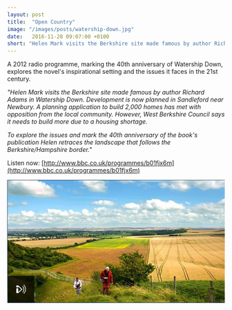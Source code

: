 ```yaml
---
layout: post
title:  "Open Country"
image: "/images/posts/watership-down.jpg"
date:   2016-11-28 09:07:00 +0100
short: "Helen Mark visits the Berkshire site made famous by author Richard Adams in Watership Down "
---
```


A 2012 radio programme, marking the 40th anniversary of Watership Down, explores the novel's inspirational setting and the issues it faces in the 21st century.

_"Helen Mark visits the Berkshire site made famous by author Richard Adams in Watership Down. Development is now planned in Sandleford near Newbury. A planning application to build 2,000 homes has met with opposition from the local community. However, West Berkshire Council says it needs to build more due to a housing shortage._

_To explore the issues and mark the 40th anniversary of the book's publication Helen retraces the landscape that follows the Berkshire/Hampshire border."_

Listen now: [http://www.bbc.co.uk/programmes/b01fjx6m](http://www.bbc.co.uk/programmes/b01fjx6m)

![Open Country Thumbnail](/images/posts/watership-down.jpg)

